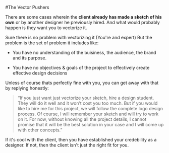 #The Vector Pushers

There are some cases wherein the **client already has made a sketch of his own** or by another designer he previously hired. And what would probably happen is they want you to vectorize it.

Sure there is no problem with vectorizing it (You're and expert) But the problem is the set of problem it includes like:

- You have no understanding of the buisiness, the audience, the brand and its purpose.

- You have no objectives & goals of the project to effectively create effective design decisions

Unless of course thats perfectly fine with you, you can get away with that by replying honestly:

>“If you just want just vectorize your sketch, hire a design student. They will do it well and it won’t cost you too much. But if you would like to hire me for this project, we will follow the complete logo design process. Of course, I will remember your sketch and will try to work on it. For now, without knowing all the project details, I cannot promise that it will be the best solution in your case and I will come up with other concepts.”

If it's cool with the client, then you have established your credebility as a designer. If not, then the client isn't just the right fit for you.